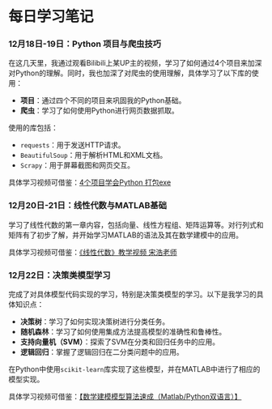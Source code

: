 # 每日学习笔记

### 12月18日-19日：Python 项目与爬虫技巧

在这几天里，我通过观看Bilibili上某UP主的视频，学习了如何通过4个项目来加深对Python的理解。同时，我也加深了对爬虫的使用理解，具体学习了以下库的使用：

- **项目**：通过四个不同的项目来巩固我的Python基础。
- **爬虫**：学习了如何使用Python进行网页数据抓取。

使用的库包括：
- `requests`：用于发送HTTP请求。
- `BeautifulSoup`：用于解析HTML和XML文档。
- `Scrapy`：用于屏幕截图和网页交互。

具体学习视频可借鉴：[4个项目学会Python 打包exe](https://www.bilibili.com/video/BV16w4m1U7eX/)

### 12月20日-21日：线性代数与MATLAB基础

学习了线性代数的第一章内容，包括向量、线性方程组、矩阵运算等。对行列式和矩阵有了初步了解，并开始学习MATLAB的语法及其在数学建模中的应用。

具体学习视频可借鉴：[《线性代数》教学视频 宋浩老师](https://www.bilibili.com/video/BV1aW411Q7x1/)

### 12月22日：决策类模型学习

完成了对具体模型代码实现的学习，特别是决策类模型的学习。以下是我学习的具体知识点：

- **决策树**：学习了如何实现决策树进行分类任务。
- **随机森林**：学习了如何使用集成方法提高模型的准确性和鲁棒性。
- **支持向量机（SVM）**：探索了SVM在分类和回归任务中的应用。
- **逻辑回归**：掌握了逻辑回归在二分类问题中的应用。

在Python中使用`scikit-learn`库实现了这些模型，并在MATLAB中进行了相应的模型实现。

具体学习视频可借鉴：[【数学建模模型算法速成（Matlab/Python双语言）】](https://www.bili.com/video/BV1EK41187QF/)
